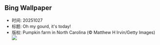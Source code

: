 ## Bing Wallpaper
- 时间: 20251027
- 标题: Oh my gourd, it's today!
- 版权: Pumpkin farm in North Carolina (© Matthew H Irvin/Getty Images)
![](https://cn.bing.com/th?id=OHR.PumpkinFarm_EN-US3773448576_UHD.jpg&rf=LaDigue_UHD.jpg&pid=hp&w=3840&h=2160&rs=1&c=4)
